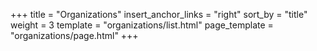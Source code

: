 +++
title = "Organizations"
insert_anchor_links = "right"
sort_by = "title"
weight = 3
template = "organizations/list.html"
page_template = "organizations/page.html"
+++
